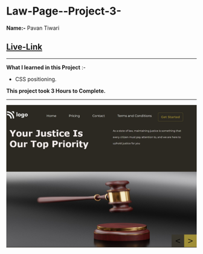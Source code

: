 
# Law-Page--Project-3-

 **Name:-** Pavan Tiwari

## [Live-Link](law-page-project-3.vercel.app)

***

**What I learned in this Project** :-
- CSS positioning.

**This project took 3 Hours to Complete.**
*** 
![image](./Law%20page.jpeg)
